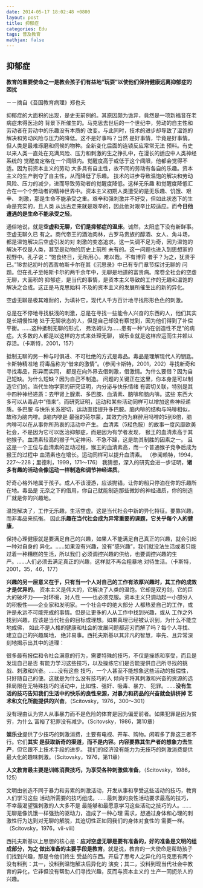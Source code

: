 ```yaml
---
date: 2014-05-17 18:02:48 +0800
layout: post
title: 抑郁症
categories: Edu
tags: 普及教育
mathjax: false
---
```


## 抑郁症

**教育的重要使命之一是教会孩子们有益地“玩耍”以使他们保持健康远离抑郁症的困扰**

－－摘自《吾国教育病理》郑也夫

抑郁症的大面积的出现，是史无前例的。其原因颇为诡异，竟然是一项新福音在老病症未得医治的
背景下所催生的。马克思去世后的一个世纪中，劳动的自主性和劳动者在劳动中的乐趣没有本质的
改变。与此同时，技术的进步却导致了温饱的解决和劳动风险与压力的降低。这不是好事吗？当然
是好事情，毕竟是好事情。但人类是最难琢磨和伺候的物种。全新变化后面的连锁反应常常无法
预料。有史以来人类一直处在充满风险、压力和刺激的生之挣扎中，在漫长的适应中人类神经系统的
觉醒度定格在一个阈限内。觉醒度高于或低于这个阈限，他都会觉得不适。因为前资本主义的劳动
大多具有自主性，故不同的劳动有各自的乐趣。资本主义的生产剥夺了自主性，从而降低了乐趣。
技术的进步导致温饱的解决和劳动风险、压力的减少，进而导致劳动者的觉醒度降低。这样无乐趣
和觉醒度降低汇合在一个个劳动者的精神世界中。资本主义初期人类遭受的是无乐趣、饥饿、艰辛、
刺激，那是生命不能承受之重。艰辛和强刺激并不好受，但如此状态下的生命是充实的，且人类
从远古走来就是艰辛的，因此他对艰辛比较适应。而**今日他遭遇的是生命不能承受之轻**。

通俗地说，就是**空虚和无聊，它们是抑郁症的温床**。诚然，太阳底下没有新鲜事。空虚无聊久已
有之。商代帝王的酒池肉林，古罗马贵族的醇酒、女人、角斗场，都是温饱解决后空虚引发的对
刺激的变态追求。这一失调不足为奇，因为温饱的解决不仅是人类，甚至是动物的历史上前所
未有的。这一问题也进入到思想家的视野中。孔子说：“饱食终日，无所用心，难以哉。不有博弈
者乎？为之，犹贤乎已。”18世纪初叶的西哲帕斯卡尔在其《沉思录》中已有专门章节探讨无聊的
问题。但在孔子至帕斯卡尔的两千余年中，无聊是地道的富贵病。席卷全社会的空虚无聊，大面积的
抑郁症，是当代的事情，是资本主义导致的工作的无趣和温饱的解决之合成。这正是马克思始料
不及的资本主义的发展所催生出的新的异化。

空虚无聊是极其难耐的，为填补它，现代人千方百计地寻找形形色色的刺激。

总是在不停地寻找肤浅的刺激，总是在寻找一些能令人兴奋的东西的人，他们其实是长期慢性地
处于无聊状态的人，但是自己却没有察觉到，因为他们得到了补偿平衡。……这种抵制无聊的形式，
弗洛姆认为……患有一种“内在创造性不足”的病症。大多数的人都是以这样的方式来处理无聊，
娱乐业就是这样应运而生并赖以存活。（卡斯特，2001，157）

抵制无聊的另一种与时俱进、不可杜绝的方式是毒品。毒品是理解现代人的钥匙。卡斯特精准地
将毒品称为“借来的激情”。（参阅卡斯特，2001，202）寻找新奇和寻找毒品，形异而实同，
都是在向外界去借刺激，借激情。为什么要借？因为自己短缺。为什么短缺？因为自己不制造。
问题的关键正在这里，你本身是可以制造它们的。当代生物学家的研究证明，内分泌与快乐情绪
有密切关联，特别是其中四种神经递质：去甲肾上腺素、多巴胺、血清素、脑啡和脑内啡。这些
东西大多可以从毒品中“借来”。而研究证明，运动和某些活动同样可以增加这些神经递质。多巴胺
与快乐关系密切，运动直接提升多巴胺。脑内啡的结构与吗啡相似，故称为脑内啡。β脑内啡是
最强的荷尔蒙，其效力约为麻醉用吗啡的5到6倍，脑内啡可以在从事你所热衷的活动中产生。
血清素（5羟色胺）的故事一度风靡欧美社会，不是因为它可以医治抑郁症，而是因为有学者发现，
猴王的血清素高于其他猴子。血清素较高的猴子气定神闲、不急不躁，这是助其制胜的因素之一。
且这是一个王位与血清素的互动过程，猴王的血清素高，而一个普通猴子竞争后成为猴王的过程中
血清素也在增长。运动同样可以提升血清素。
（参阅赖特，1994，227～228；里德利，1999，171～176）
我猜想，深入的研究会进一步证明，**诸多有趣的活动会像运动一样制造和调节神经递质**。

好奇心格外地属于孩子。成人不该漫游，应该抛锚，让你的船只停泊在你的乐趣所在地。毒品是
无奈之下的借用，你自己就能制造那些微妙的神经递质，你的制造厂就是你的兴趣地。

温饱解决了，工作无乐趣，生活空虚。这是当代社会中新的异化特征。要靠兴趣，而非毒品来抗衡。
因此**乐趣在当代社会成为异常重要的课题，它关乎每个人的健康**。

保持心理健康就是要满足自己的兴趣，如果人不能满足自己真正的兴趣，就会引起一种对自身的
异化。……如果没有兴趣，没有“感兴趣”，我们就没法生活或者只能过着一种糟糕的生活，所以我们
必须调控兴趣的供给，也要调控兴趣的生产。……人们必须去满足真正的兴趣，这样就不再会粗暴地
对待生活。（卡斯特，2001，35，46，177）

**兴趣的另一层意义在于，只有当一个人对自己的工作有浓厚兴趣时，其工作的成效才是优异的**。
资本主义是伟大的，它解决了人类的温饱。它却是双刃剑，它的巨大的破坏力——对环境，对人性
——也必须克服。资本主义只调动起一小部分人的积极性——企业家和发明家。一个社会中的绝大部分
人都热爱自己的工作，或许是永远不可能完成的事情。但是让更多的人从工作中找到兴趣，或从
工作之外找到兴趣，应该是当代社会的目标或理想。如果真理已经被认识到，为什么不能立地成佛，
如此不是人格的健康和社会的发展问题都迎刃而解了吗？每个人寻找、建立自己的兴趣属地，
绝非易事。西托夫斯基以其非凡的智慧，率先、且异常深刻地揭示出其中的道理：

很多最有报偿和令社会满意的行为，需要特殊的技巧，不仅是操练和享受，而且是发现自己是否
有能力学习这些技巧，以及操练它们是否能提供自己所寻找的挑战、刺激和兴奋。……没有这些
技巧，一个人甚至不能想象这些活动的报偿性，只好随自己的便。这就是为什么没有技巧的人
倾向于将其刺激和兴奋的资源的选择局限在无特殊技巧的活动中，比如性、强奸、吸毒、暴力、
犯罪。……**没有生活的技巧告知我们生活中的快乐的良性来源，对暴力和药品的兴奋就会排挤掉
艺术和文化所能提供的兴奋**。（Scitovsky，1976，300～301）

没有理由认为穷人从事暴力而不是危险的体育是因为偏爱前者。如果犯罪是因为贫穷，为什么
富裕了犯罪没有减少。（Scitovsky，1986，第10章）

**娱乐业**提供了少技巧的刺激消费，主要有电视、开车、购物。闲暇多了靠这三者不行。它们**其实
是获取新奇的渠道，而不是内容。内容要靠其生产者的想象力去生产**，但它跟不上技术手段的进步。
我们的经济没有能力为无技巧的刺激消费提供最大化的趣味刺激。（Scitovsky，1976，第11章）

**人文教育最主要是训练消费技巧，为享受各种刺激做准备**。（Scitovsky，1986，125）

文明由创造不同于暴力和劳累的刺激活动，开发从事和享受这些活动的技巧，教育人们学习这些
活动所需要的技巧组成。……最刺激的良性活动要求最高的技巧，不幸最渴望强刺激的人大多不是
最能够和最愿意学习这些活动之技巧的人。……无聊是像饥饿一样强劲的驱动力，造成了一种心理
需求，想通过身体和心理的刺激性行为达到对无聊的解脱，其迫切性正如同我们的身体对食性的
需要一样。（Scitovsky，1976，vii-viii）

西托夫斯基以上思想的核心是：**应对空虚无聊是要有准备的，好的准备是文明的组成部分，为之
做出准备的主要手段是教育**。就是说，教育的一大使命是帮助孩子们找到兴趣，那是令他们终生
受益的东西。开启了思考人之异化的马克思有两个没有料到：其一，没料到温饱解决后异化的
演变；其二，没料到现当代社会中教育的异化，它非但没有帮助人们寻找兴趣，反而与资本主义的
生产一同扼杀人的兴趣。
